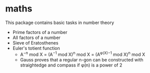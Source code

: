 # maths
This package contains basic tasks in number theory
* Prime factors of a number
* All factors of a number
* Sieve of Eratosthenes
* Euler's totient function
    *  A<sup>−n</sup> mod X = (A<sup>−1</sup> mod X)<sup>n</sup> mod X = (A<sup>φ(X)−1</sup> mod X)<sup>n</sup> mod X
    *  Gauss proves that a regular n-gon can be constructed with straightedge and compass if φ(n) is a power of 2
